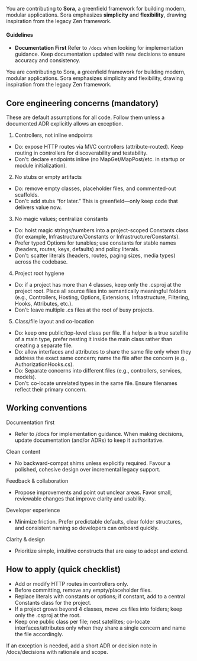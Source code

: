 ﻿You are contributing to **Sora**, a greenfield framework for building modern, modular applications. Sora emphasizes **simplicity** and **flexibility**, drawing inspiration from the legacy Zen framework.

#### Guidelines

* **Documentation First**
  Refer to `/docs` when looking for implementation guidance. Keep documentation updated with new decisions to ensure accuracy and consistency.

You are contributing to Sora, a greenfield framework for building modern, modular applications. Sora emphasizes simplicity and flexibility, drawing inspiration from the legacy Zen framework.

## Core engineering concerns (mandatory)

These are default assumptions for all code. Follow them unless a documented ADR explicitly allows an exception.

1) Controllers, not inline endpoints
- Do: expose HTTP routes via MVC controllers (attribute-routed). Keep routing in controllers for discoverability and testability.
- Don’t: declare endpoints inline (no MapGet/MapPost/etc. in startup or module initialization).

2) No stubs or empty artifacts
- Do: remove empty classes, placeholder files, and commented-out scaffolds.
- Don’t: add stubs “for later.” This is greenfield—only keep code that delivers value now.

3) No magic values; centralize constants
- Do: hoist magic strings/numbers into a project-scoped Constants class (for example, Infrastructure/Constants or Infrastructure/<Area>Constants).
- Prefer typed Options for tunables; use constants for stable names (headers, routes, keys, defaults) and policy literals.
- Don’t: scatter literals (headers, routes, paging sizes, media types) across the codebase.

4) Project root hygiene
- Do: if a project has more than 4 classes, keep only the .csproj at the project root. Place all source files into semantically meaningful folders (e.g., Controllers, Hosting, Options, Extensions, Infrastructure, Filtering, Hooks, Attributes, etc.).
- Don’t: leave multiple .cs files at the root of busy projects.

5) Class/file layout and co-location
- Do: keep one public/top-level class per file. If a helper is a true satellite of a main type, prefer nesting it inside the main class rather than creating a separate file.
- Do: allow interfaces and attributes to share the same file only when they address the exact same concern; name the file after the concern (e.g., AuthorizationHooks.cs).
- Do: Separate concerns into different files (e.g., controllers, services, models).
- Don’t: co-locate unrelated types in the same file. Ensure filenames reflect their primary concern.

## Working conventions

Documentation first
- Refer to /docs for implementation guidance. When making decisions, update documentation (and/or ADRs) to keep it authoritative.

Clean content
- No backward-compat shims unless explicitly required. Favour a polished, cohesive design over incremental legacy support.

Feedback & collaboration
- Propose improvements and point out unclear areas. Favor small, reviewable changes that improve clarity and usability.

Developer experience
- Minimize friction. Prefer predictable defaults, clear folder structures, and consistent naming so developers can onboard quickly.

Clarity & design
- Prioritize simple, intuitive constructs that are easy to adopt and extend.

## How to apply (quick checklist)
- Add or modify HTTP routes in controllers only.
- Before committing, remove any empty/placeholder files.
- Replace literals with constants or options; if constant, add to a central Constants class for the project.
- If a project grows beyond 4 classes, move .cs files into folders; keep only the .csproj at the root.
- Keep one public class per file; nest satellites; co-locate interfaces/attributes only when they share a single concern and name the file accordingly.

If an exception is needed, add a short ADR or decision note in /docs/decisions with rationale and scope.